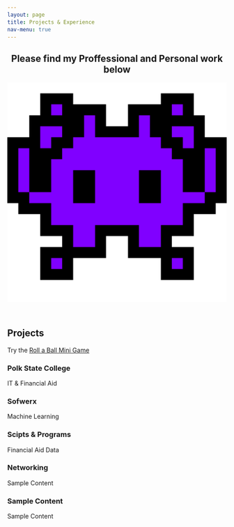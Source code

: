```yaml
---
layout: page
title: Projects & Experience
nav-menu: true
---
```


<!-- Main -->
<div id="main" class="alt">

<!-- One -->
<section id="one">
	<div class="inner">
		<header class="major">
			<h1>Please find my Proffessional and Personal work below</h1>
			<div class="3u" style="text-align: center;"><span class="image fit"><img src="assets/images/invader.png" alt="" /></span></div>
		</header>

<h2 id="content">Projects</h2>
<p>Try the <a href="https://luisfernandezjr.com/unity/index.html">Roll a Ball Mini Game</a> </p>
<div class="row">
	<div class="6u 12u$(small)">
		<h3>Polk State College</h3>
		<p>IT & Financial Aid</p>
	</div>
	<div class="6u$ 12u$(small)">
		<h3>Sofwerx</h3>
		<p>Machine Learning</p>
	</div>
	<!-- Break -->
	<div class="4u 12u$(medium)">
		<h3>Scipts & Programs</h3>
		<p>Financial Aid Data</p>
	</div>
	<div class="4u 12u$(medium)">
		<h3>Networking</h3>
		<p>Sample Content</p>
	</div>
	<div class="4u$ 12u$(medium)">
		<h3>Sample Content</h3>
		<p>Sample Content</p>
	</div>
</div>

</div>
